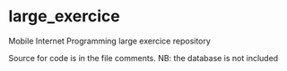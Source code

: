 # large_exercice
Mobile Internet Programming large exercice repository

Source for code is in the file comments.
NB: the database is not included
